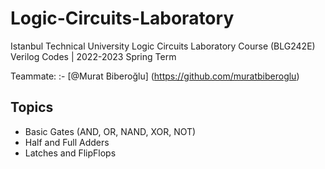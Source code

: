 # Logic-Circuits-Laboratory

Istanbul Technical University Logic Circuits Laboratory Course (BLG242E) Verilog Codes | 2022-2023 Spring Term

Teammate:
:- [@Murat Biberoğlu] (https://github.com/muratbiberoglu) 
  
## Topics

- Basic Gates (AND, OR, NAND, XOR, NOT)
- Half and Full Adders
- Latches and FlipFlops

  
